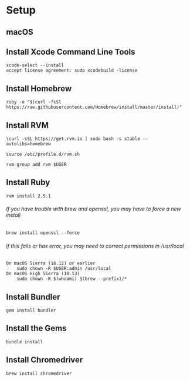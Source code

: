 # Setup 

## macOS
## Install Xcode Command Line Tools
    xcode-select --install
    accept license agreement: sudo xcodebuild -license
## Install Homebrew
    ruby -e "$(curl -fsSl https://raw.githubusercontent.com/Homebrew/install/master/install)"
## Install RVM
    \curl -sSL https://get.rvm.io | sudo bash -s stable --autolibs=homebrew 
    
    source /etc/profile.d/rvm.sh
    
    rvm group add rvm $USER
## Install Ruby
    rvm install 2.5.1
###### If you have trouble with brew and openssl, you may have to force a new install
    brew install openssl --force
###### if this fails or has error, you may need to correct permissions in /usr/local
    On macOS Sierra (10.12) or earlier
        sudo chown -R $USER:admin /usr/local
    On macOS High Sierra (10.13)
        sudo chown -R $(whoami) $(brew --prefix)/*

## Install Bundler
    gem install bundler
## Install the Gems
    bundle install

## Install Chromedriver
    brew install chromedriver
 